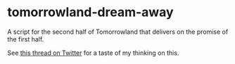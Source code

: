 # tomorrowland-dream-away

A script for the second half of Tomorrowland that delivers on the promise of the first half.

See [this thread on Twitter](https://twitter.com/stuartpb/status/857042678273396736) for a taste of my thinking on this.
